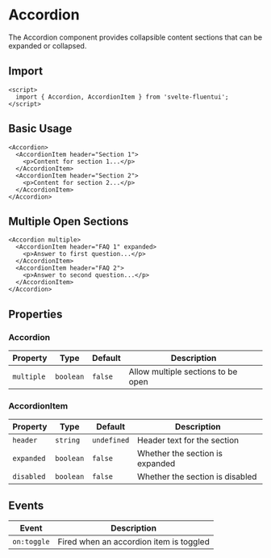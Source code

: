 # Accordion

The Accordion component provides collapsible content sections that can be expanded or collapsed.

## Import

```svelte
<script>
  import { Accordion, AccordionItem } from 'svelte-fluentui';
</script>
```

## Basic Usage

```svelte
<Accordion>
  <AccordionItem header="Section 1">
    <p>Content for section 1...</p>
  </AccordionItem>
  <AccordionItem header="Section 2">
    <p>Content for section 2...</p>
  </AccordionItem>
</Accordion>
```

## Multiple Open Sections

```svelte
<Accordion multiple>
  <AccordionItem header="FAQ 1" expanded>
    <p>Answer to first question...</p>
  </AccordionItem>
  <AccordionItem header="FAQ 2">
    <p>Answer to second question...</p>
  </AccordionItem>
</Accordion>
```

## Properties

### Accordion

| Property | Type | Default | Description |
|----------|------|---------|-------------|
| `multiple` | `boolean` | `false` | Allow multiple sections to be open |

### AccordionItem

| Property | Type | Default | Description |
|----------|------|---------|-------------|
| `header` | `string` | `undefined` | Header text for the section |
| `expanded` | `boolean` | `false` | Whether the section is expanded |
| `disabled` | `boolean` | `false` | Whether the section is disabled |

## Events

| Event | Description |
|-------|-------------|
| `on:toggle` | Fired when an accordion item is toggled |